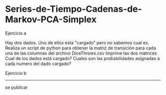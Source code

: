 # Series-de-Tiempo-Cadenas-de-Markov-PCA-Simplex

Ejercicio a

Hay dos dados.
Uno de ellos esta "cargado" pero no sabemos cual es.
Realiza un script de python para obtener la matriz de transición para cada una de las columnas del archivo DiceThrows.csv
Imprime las dos matrices
Cual de los dados está cargado?
Cuales son las probabilidades asignadas a cada numero del dado cargado?

Ejercicio b

-------
se publicar
